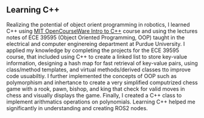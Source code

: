 ## Learning C++ 

Realizing the potential of object orient programming in robotics, I learned C++ using 
<a href="https://ocw.mit.edu/courses/6-096-introduction-to-c-january-iap-2011/pages/syllabus/" target="_blank" title="Click"> MIT OpenCourseWare Intro to C++</a> course and using the lectures notes of ECE 39595 (Object Oriented Programming, OOP) taught in the electrical and computer enginereing department at Purdue University. I applied my knowledge by completing the projects for the ECE 39595 course, that included using C++ to create a linked list to store key-value information, designing a hash map for fast retrieval of key-value pairs, using class/method templates, and virtual methods/derived classes tto improve code usuabiltiy. I further implemented the concepts of OOP such as polymorphism and inhertance to create a very simplified computrized chess game with a rook, pawn, bishop, and king that check for valid moves in chess and visually displays the game. Finally, I created a C++ class to implement arithmatics operations on polynomials. Learning C++ helped me significantly in understanding and creating ROS2 nodes.

